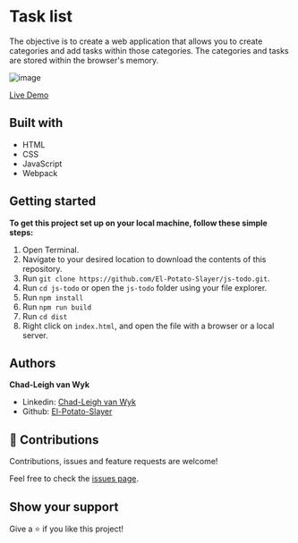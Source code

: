 # Task list
The objective is to create a web application that allows you to create categories and add tasks within those categories. The categories and tasks are stored within the browser's memory.

![image](https://user-images.githubusercontent.com/43865875/112733872-1a360880-8f4b-11eb-92ae-4ded38805f95.png)

[Live Demo](https://raw.githack.com/El-Potato-Slayer/js-todo/todo-creation/dist/index.html)

## Built with
- HTML
- CSS
- JavaScript
- Webpack

## Getting started

**To get this project set up on your local machine, follow these simple steps:**

1. Open Terminal.
2. Navigate to your desired location to download the contents of this repository.
3. Run `git clone https://github.com/El-Potato-Slayer/js-todo.git`.
4. Run `cd js-todo` or open the `js-todo` folder using your file explorer.
5. Run `npm install`
6. Run `npm run build`
7. Run `cd dist`
8. Right click on `index.html`, and open the file with a browser or a local server.

## Authors

**Chad-Leigh van Wyk**
- Linkedin: [Chad-Leigh van Wyk](https://www.linkedin.com/in/chad-leigh-van-wyk/ )
- Github: [El-Potato-Slayer](https://github.com/El-Potato-Slayer)


## 🤝 Contributions

Contributions, issues and feature requests are welcome!

Feel free to check the [issues page](issues/).


## Show your support

Give a ⭐️ if you like this project!
